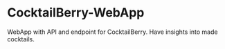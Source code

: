 # CocktailBerry-WebApp
WebApp with API and endpoint for CocktailBerry. Have insights into made cocktails.
